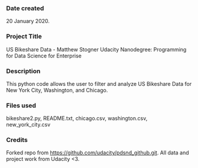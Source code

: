### Date created
20 January 2020. 

### Project Title
US Bikeshare Data - Matthew Stogner
Udacity Nanodegree: Programming for Data Science for Enterprise

### Description
This python code allows the user to filter and analyze US Bikeshare Data for New York City, Washington, and Chicago.

### Files used
bikeshare2.py, README.txt, chicago.csv, washington.csv, new_york_city.csv

### Credits
Forked repo from https://github.com/udacity/pdsnd_github.git. All data and project work from Udacity <3. 

